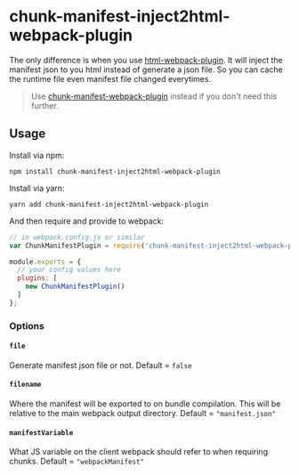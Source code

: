 # chunk-manifest-inject2html-webpack-plugin

The only difference is when you use [html-webpack-plugin](https://github.com/jantimon/html-webpack-plugin#events). It will inject the manifest json to you html instead of generate a json file. So you can cache the runtime file even manifest file changed everytimes.

> Use [chunk-manifest-webpack-plugin](https://github.com/soundcloud/chunk-manifest-webpack-plugin) instead if you don't need this further.
## Usage

Install via npm:

```shell
npm install chunk-manifest-inject2html-webpack-plugin
```

Install via yarn:

```shell
yarn add chunk-manifest-inject2html-webpack-plugin
```

And then require and provide to webpack:

```javascript
// in webpack.config.js or similar
var ChunkManifestPlugin = require('chunk-manifest-inject2html-webpack-plugin');

module.exports = {
  // your config values here
  plugins: [
    new ChunkManifestPlugin()
  ]
};
```

### Options

#### `file`
Generate manifest json file or not. Default = `false`

#### `filename`

Where the manifest will be exported to on bundle compilation. This will be relative to the main webpack output directory. Default = `"manifest.json"`

#### `manifestVariable`

What JS variable on the client webpack should refer to when requiring chunks. Default = `"webpackManifest"`
